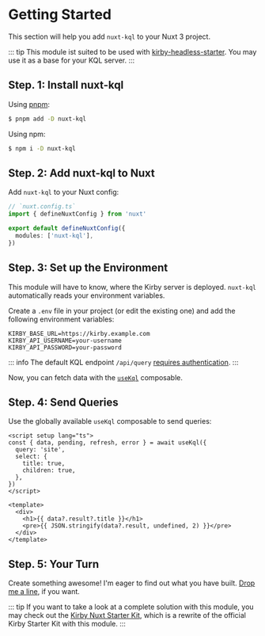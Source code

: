 # Getting Started

This section will help you add `nuxt-kql` to your Nuxt 3 project.

::: tip
This module ist suited to be used with [kirby-headless-starter](/guide/what-is-nuxt-kql#kirby-headless-starter). You may use it as a base for your KQL server.
:::

## Step. 1: Install nuxt-kql

Using [pnpm](https://pnpm.io):

```bash
$ pnpm add -D nuxt-kql
```

Using npm:

```bash
$ npm i -D nuxt-kql
```

## Step. 2: Add nuxt-kql to Nuxt

Add `nuxt-kql` to your Nuxt config:

```ts
// `nuxt.config.ts`
import { defineNuxtConfig } from 'nuxt'

export default defineNuxtConfig({
  modules: ['nuxt-kql'],
})
```

## Step. 3: Set up the Environment

This module will have to know, where the Kirby server is deployed. `nuxt-kql` automatically reads your environment variables.

Create a `.env` file in your project (or edit the existing one) and add the following environment variables:

```
KIRBY_BASE_URL=https://kirby.example.com
KIRBY_API_USERNAME=your-username
KIRBY_API_PASSWORD=your-password
```

::: info
The default KQL endpoint `/api/query` [requires authentication](https://getkirby.com/docs/guide/api/authentication).
:::

Now, you can fetch data with the [`useKql`](/api/use-kql) composable.

## Step. 4: Send Queries

Use the globally available `useKql` composable to send queries:

```vue
<script setup lang="ts">
const { data, pending, refresh, error } = await useKql({
  query: 'site',
  select: {
    title: true,
    children: true,
  },
})
</script>

<template>
  <div>
    <h1>{{ data?.result?.title }}</h1>
    <pre>{{ JSON.stringify(data?.result, undefined, 2) }}</pre>
  </div>
</template>
```

## Step. 5: Your Turn

Create something awesome! I'm eager to find out what you have built. [Drop me a line](mailto:mail@johannschopplich.com), if you want.

::: tip
If you want to take a look at a complete solution with this module, you may check out the [Kirby Nuxt Starter Kit](https://github.com/johannschopplich/kirby-nuxt-starterkit), which is a rewrite of the official Kirby Starter Kit with this module.
:::

